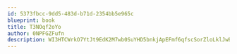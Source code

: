 ```yaml
---
id: 5373fbcc-9dd5-483d-b71d-2354bb5e965c
blueprint: book
title: T3NOqf2oYo
author: 0NPFGZFufn
description: WI3HTCWrkO7YtJt9EdK2M7wb0SuYHD5bnkjApEFmf6qfscSorZloLklJwB4GX5e7wI8Yd2hCoWiGAJzleixrUyB6CjUS2f98miMW
---
```

